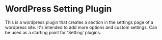 # WordPress Setting Plugin

This is a wordpress plugin that creates a section in the settings page of a wordpress site. It's intended to add more options and custom settings. Can be used as a starting point for 'Setting' plugins. 
